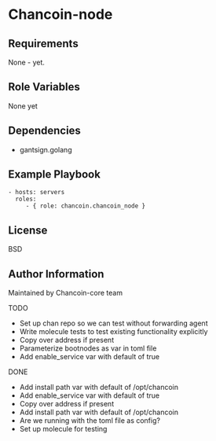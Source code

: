 Chancoin-node
=========



Requirements
------------

None - yet.

Role Variables
--------------

None yet

Dependencies
------------
* gantsign.golang

Example Playbook
----------------

    - hosts: servers
      roles:
         - { role: chancoin.chancoin_node }

License
-------

BSD

Author Information
------------------

Maintained by Chancoin-core team


TODO
* Set up chan repo so we can test without forwarding agent
* Write molecule tests to test existing functionality explicitly
* Copy over address if present
* Parameterize bootnodes as var in toml file
* Add enable_service var with default of true

DONE
* Add install path var with default of /opt/chancoin
* Add enable_service var with default of true
* Copy over address if present
* Add install path var with default of /opt/chancoin
* Are we running with the toml file as config?
* Set up molecule for testing
